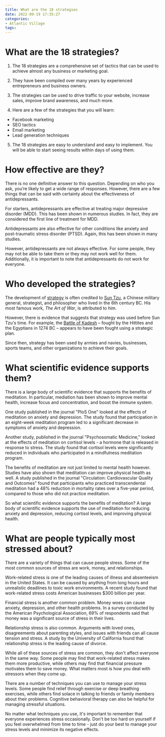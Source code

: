```yaml
---
title: What are the 18 strategies
date: 2022-09-19 17:35:27
categories:
- Atlantic Village
tags:
---
```



#  What are the 18 strategies?

1. The 18 strategies are a comprehensive set of tactics that can be used to achieve almost any business or marketing goal.

2. They have been compiled over many years by experienced entrepreneurs and business owners.

3. The strategies can be used to drive traffic to your website, increase sales, improve brand awareness, and much more.

4. Here are a few of the strategies that you will learn:

- Facebook marketing
- SEO tactics
- Email marketing
- Lead generation techniques
5. The 18 strategies are easy to understand and easy to implement. You will be able to start seeing results within days of using them.

#  How effective are they?

There is no one definitive answer to this question. Depending on who you ask, you’re likely to get a wide range of responses. However, there are a few things that can be said with certainty about the effectiveness of antidepressants.

For starters, antidepressants are effective at treating major depressive disorder (MDD). This has been shown in numerous studies. In fact, they are considered the first line of treatment for MDD.

Antidepressants are also effective for other conditions like anxiety and post-traumatic stress disorder (PTSD). Again, this has been shown in many studies.

However, antidepressants are not always effective. For some people, they may not be able to take them or they may not work well for them. Additionally, it is important to note that antidepressants do not work for everyone.

#  Who developed the strategies?

The development of <a href="https://en.wikipedia.org/wiki/Strategy">strategy</a> is often credited to <a href="https://en.wikipedia.org/wiki/Sun_Tzu">Sun Tzu</a>, a Chinese military general, strategist, and philosopher who lived in the 6th century BC. His most famous work, <i>The Art of War</i>, is attributed to him.

However, there is evidence that suggests that strategy was used before Sun Tzu's time. For example, the <a href="https://en.wikipedia.org/wiki/Battle_of_Kadesh">Battle of Kadesh</a> – fought by the Hittites and the Egyptians in 1274 BC – appears to have been fought using a strategic plan.

Since then, strategy has been used by armies and navies, businesses, sports teams, and other organizations to achieve their goals.

#  What scientific evidence supports them?

There is a large body of scientific evidence that supports the benefits of meditation. In particular, mediation has been shown to improve mental health, increase focus and concentration, and boost the immune system.

One study published in the journal "PloS One" looked at the effects of meditation on anxiety and depression. The study found that participation in an eight-week meditation program led to a significant decrease in symptoms of anxiety and depression.

Another study, published in the journal "Psychosomatic Medicine," looked at the effects of meditation on cortisol levels - a hormone that is released in response to stress. The study found that cortisol levels were significantly reduced in individuals who participated in a mindfulness meditation program.

The benefits of meditation are not just limited to mental health however. Studies have also shown that meditation can improve physical health as well. A study published in the journal "Circulation: Cardiovascular Quality and Outcomes" found that participants who practiced transcendental meditation had a 48% reduction in mortality rates over a five-year period, compared to those who did not practice meditation.

So what scientific evidence supports the benefits of meditation? A large body of scientific evidence supports the use of meditation for reducing anxiety and depression, reducing cortisol levels, and improving physical health.

#  What are people typically most stressed about?

There are a variety of things that can cause people stress. Some of the most common sources of stress are work, money, and relationships.

Work-related stress is one of the leading causes of illness and absenteeism in the United States. It can be caused by anything from long hours and unrealistic deadlines to toxic work environments. A recent study found that work-related stress costs American businesses $300 billion per year.

Financial stress is another common problem. Money woes can cause anxiety, depression, and other health problems. In a survey conducted by the American Psychological Association, 69% of respondents said that money was a significant source of stress in their lives.

Relationship stress is also common. Arguments with loved ones, disagreements about parenting styles, and issues with friends can all cause tension and stress. A study by the University of California found that relationship stress is the leading cause of divorce.

While all of these sources of stress are common, they don't affect everyone in the same way. Some people may find that work-related stress makes them more productive, while others may find that financial pressure motivates them to save money. What matters most is how you deal with stressors when they come up.

There are a number of techniques you can use to manage your stress levels. Some people find relief through exercise or deep breathing exercises, while others find solace in talking to friends or family members about their problems. Cognitive behavioral therapy can also be helpful for managing stressful situations.

No matter what techniques you use, it's important to remember that everyone experiences stress occasionally. Don't be too hard on yourself if you feel overwhelmed from time to time - just do your best to manage your stress levels and minimize its negative effects.